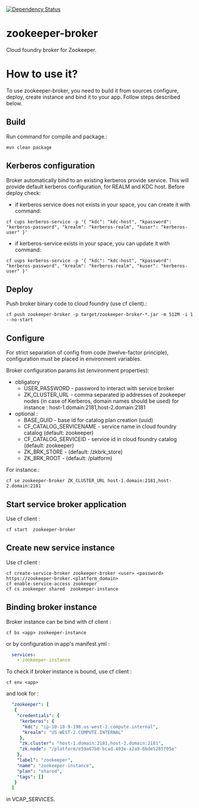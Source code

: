[![Dependency Status](https://www.versioneye.com/user/projects/5729c305a0ca35004baf7db5/badge.svg?style=flat)](https://www.versioneye.com/user/projects/5729c305a0ca35004baf7db5)

zookeeper-broker
================
Cloud foundry broker for Zookeeper.

# How to use it?
To use zookeeper-broker, you need to build it from sources configure, deploy, create instance and bind it to your app. Follow steps described below. 

## Build 
Run command for compile and package.: 
```
mvn clean package
```

## Kerberos configuration
Broker automatically bind to an existing kerberos provide service. This will provide default kerberos configuration, for REALM and KDC host. Before deploy check:

- if kerberos service does not exists in your space, you can create it with command:
```
cf cups kerberos-service -p '{ "kdc": "kdc-host", "kpassword": "kerberos-password", "krealm": "kerberos-realm", "kuser": "kerberos-user" }'
```

- if kerberos-service exists in your space, you can update it with command:
```
cf uups kerberos-service -p '{ "kdc": "kdc-host", "kpassword": "kerberos-password", "krealm": "kerberos-realm", "kuser": "kerberos-user" }'
```

## Deploy 
Push broker binary code to cloud foundry (use cf client).:
```
cf push zookeeper-broker -p target/zookeeper-broker-*.jar -m 512M -i 1 --no-start
```

## Configure
For strict separation of config from code (twelve-factor principle), configuration must be placed in environment variables.
 
Broker configuration params list (environment properties):
* obligatory
  * USER_PASSWORD - password to interact with service broker
  * ZK_CLUSTER_URL - comma separated ip addresses of zookeeper nodes (in case of Kerberos, domain names should be used) for instance : host-1.domain:2181,host-2.domain:2181
* optional :
  * BASE_GUID - base id for catalog plan creation (uuid)
  * CF_CATALOG_SERVICENAME - service name in cloud foundry catalog (default: zookeeper)
  * CF_CATALOG_SERVICEID - service id in cloud foundry catalog (default: zookeeper)
  * ZK_BRK_STORE - (default: /zkbrk_store)
  * ZK_BRK_ROOT - (default: /platform)

For instance.:
```
cf se zookeeper-broker ZK_CLUSTER_URL host-1.domain:2181,host-2.domain:2181
```

## Start  service broker application

Use cf client :
```
cf start  zookeeper-broker
```
## Create new service instance 
  
Use cf client : 
```
cf create-service-broker zookeeper-broker <user> <password> https://zookeeper-broker.<platform_domain>
cf enable-service-access zookeeper
cf cs zookeeper shared  zookeeper-instance
```

## Binding broker instance

Broker instance can be bind with cf client :
```
cf bs <app> zookeeper-instance
```
or by configuration in app's manifest.yml : 
```yaml
  services:
    - zookeeper-instance
```

To check if broker instance is bound, use cf client : 
```
cf env <app>
```
and look for : 
```yaml
  "zookeeper": [
   {
    "credentials": {
     "kerberos": {
      "kdc": "ip-10-10-9-198.us-west-2.compute.internal",
      "krealm": "US-WEST-2.COMPUTE.INTERNAL"
     },
     "zk.cluster": "host-1.domain:2181,host-2.domain:2181",
     "zk.node": "/platform/e59a67b8-bcad-403e-a2a9-6bde5285f05e"
    },
    "label": "zookeeper",
    "name": "zookeeper-instance",
    "plan": "shared",
    "tags": []
   }
  ]
```
in VCAP_SERVICES.
